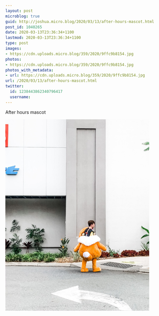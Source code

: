 ```yaml
---
layout: post
microblog: true
guid: http://joshua.micro.blog/2020/03/13/after-hours-mascot.html
post_id: 1040265
date: 2020-03-13T23:36:34+1100
lastmod: 2020-03-13T23:36:34+1100
type: post
images:
- https://cdn.uploads.micro.blog/359/2020/9ffc9b8154.jpg
photos:
- https://cdn.uploads.micro.blog/359/2020/9ffc9b8154.jpg
photos_with_metadata:
- url: https://cdn.uploads.micro.blog/359/2020/9ffc9b8154.jpg
url: /2020/03/13/after-hours-mascot.html
twitter:
  id: 1238443862340796417
  username: 
---
```

After hours mascot

<img src="uploads/2020/9ffc9b8154.jpg" width="450" height="600" alt="" />
